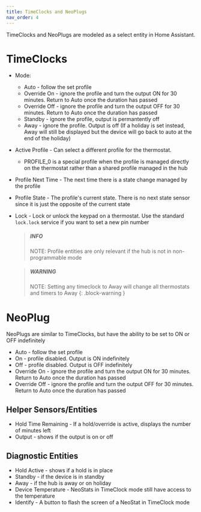 ```yaml
---
title: TimeClocks and NeoPlugs
nav_order: 4
---
```


TimeClocks and NeoPlugs are modeled as a select entity in Home Assistant.

# TimeClocks

- Mode:
  - Auto - follow the set profile
  - Override On - ignore the profile and turn the output ON for 30 minutes. Return to Auto once the duration has passed
  - Override Off - ignore the profile and turn the output OFF for 30 minutes. Return to Auto once the duration has passed
  - Standby - ignore the profile, output is permantently off
  - Away - ignore the profile. Output is off (If a holiday is set instead, Away will still be displayed but the device will go back to auto at the end of the holiday)
- Active Profile - Can select a different profile for the thermostat.
  - PROFILE_0 is a special profile when the profile is managed directly on the thermostat rather than a shared profile managed in the hub
- Profile Next Time - The next time there is a state change managed by the profile
- Profile State - The profile's current state. There is no next state sensor since it is just the opposite of the current state
- Lock - Lock or unlock the keypad on a thermostat. Use the standard `lock.lock` service if you want to set a new pin number

  > ##### INFO
  >
  > NOTE: Profile entities are only relevant if the hub is not in non-programmable mode

  > ##### WARNING
  >
  > NOTE: Setting any timeclock to Away will change all thermostats and timers to Away
  > {: .block-warning }

# NeoPlug

NeoPlugs are similar to TimeClocks, but have the ability to be set to ON or OFF indefinitely

- Auto - follow the set profile
- On - profile disabled. Output is ON indefinitely
- Off - profile disabled. Output is OFF indefinitely
- Override On - ignore the profile and turn the output ON for 30 minutes. Return to Auto once the duration has passed
- Override Off - ignore the profile and turn the output OFF for 30 minutes. Return to Auto once the duration has passed

## Helper Sensors/Entities

- Hold Time Remaining - If a hold/override is active, displays the number of minutes left
- Output - shows if the output is on or off

## Diagnostic Entities

- Hold Active - shows if a hold is in place
- Standby - if the device is in standby
- Away - if the hub is away or on holiday
- Device Temperature - NeoStats in TimeClock mode still have access to the temperature
- Identify - A button to flash the screen of a NeoStat in TimeClock mode
